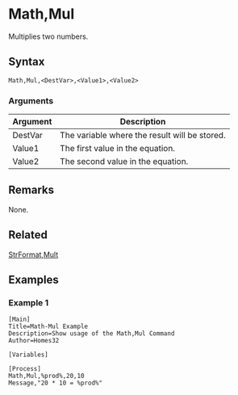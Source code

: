 # Math,Mul

Multiplies two numbers.

## Syntax

```pebakery
Math,Mul,<DestVar>,<Value1>,<Value2>
```

### Arguments

| Argument | Description |
| --- | --- |
| DestVar | The variable where the result will be stored. |
| Value1 | The first value  in the equation. |
| Value2 | The second value in the equation. |

## Remarks

None.

## Related

[StrFormat,Mult](../10_String/Mult.md)

## Examples

### Example 1

```pebakery
[Main]
Title=Math-Mul Example
Description=Show usage of the Math,Mul Command
Author=Homes32

[Variables]

[Process]
Math,Mul,%prod%,20,10
Message,"20 * 10 = %prod%"
```